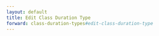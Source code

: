 ```yaml
---
layout: default
title: Edit Class Duration Type
forward: class-duration-types#edit-class-duration-type
---
```

